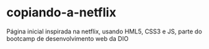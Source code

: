 # copiando-a-netflix
Página inicial inspirada na netflix, usando HML5, CSS3 e JS, parte do bootcamp de desenvolvimento web da DIO

